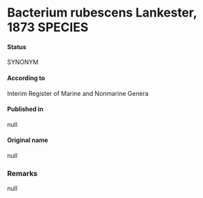 # Bacterium rubescens Lankester, 1873 SPECIES

#### Status
SYNONYM

#### According to
Interim Register of Marine and Nonmarine Genera

#### Published in
null

#### Original name
null

### Remarks
null